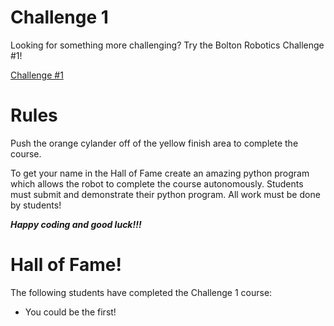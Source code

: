 # Challenge 1

Looking for something more challenging?  Try the Bolton Robotics Challenge #1!

[Challenge #1](https://fssfll.github.io/gears/public/index.html?worldJSON=https%3A%2F%2Ffssfll.github.io%2Ffssfll%2Flessons%2Fchallenge1%2Fchallenge1_world.json&robotJSON=https%3A%2F%2Ffssfll.github.io%2Ffssfll%2Flessons%2Fchallenge1%2Fchallenge1_robot.json)

# Rules
Push the orange cylander off of the yellow finish area to complete the course.  

To get your name in the Hall of Fame create an amazing python program which allows the robot to complete the course autonomously.  Students must submit and demonstrate their python program.  All work must be done by students!

___Happy coding and good luck!!!___

# Hall of Fame!
The following students have completed the Challenge 1 course:
- You could be the first!
